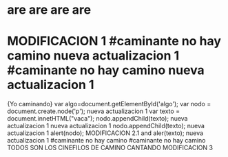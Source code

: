 # are are are are
MODIFICACION 1
#caminante no hay camino
nueva actualizacion 1
#caminante no hay camino
nueva actualizacion 1
=======
{Yo caminando}
 var algo=document.getElementById('algo');
 var nodo = document.create.node('p');
nueva actualizacion 1
var texto =  document.innetHTML("vaca");
nodo.appendChild(texto);
nueva actualizacion 1
nueva actualizacion 1
 nodo.appendChild(texto);
 nueva actualizacion 1
 alert(nodo);
 MODIFICACION 2.1
 and aler(texto);
 nueva actualizacion 1
#caminante no hay camino
#caminante no hay camino
TODOS SON LOS CINEFILOS DE CAMINO CANTANDO
MODIFICACION 3

